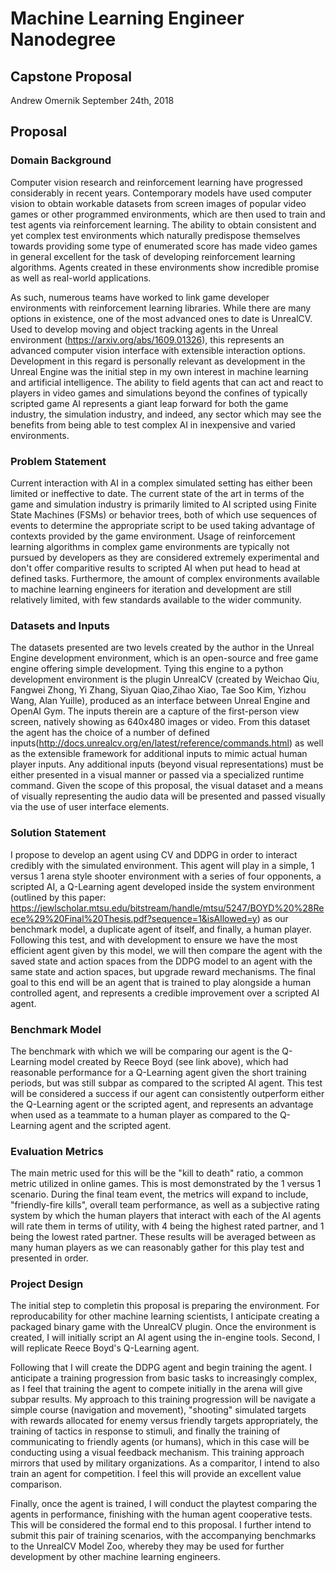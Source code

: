 # Machine Learning Engineer Nanodegree
## Capstone Proposal
Andrew Omernik
September 24th, 2018

## Proposal


### Domain Background


Computer vision research and reinforcement learning have progressed considerably in recent years. Contemporary models have used computer vision to obtain workable datasets from screen images of popular video games or other programmed environments, which are then used to train and test agents via reinforcement learning. The ability to obtain consistent and yet complex test environments which naturally predispose themselves towards providing some type of enumerated score has made video games in general excellent for the task of developing reinforcement learning algorithms. Agents created in these environments show incredible promise as well as real-world applications. 

As such, numerous teams have worked to link game developer environments with reinforcement learning libraries. While there are many options in existence, one of the most advanced ones to date is UnrealCV. Used to develop moving and object tracking agents in the Unreal environment (https://arxiv.org/abs/1609.01326), this represents an advanced computer vision interface with extensible interaction options. Development in this regard is personally relevant as development in the Unreal Engine was the initial step in my own interest in machine learning and artificial intelligence. The ability to field agents that can act and react to players in video games and simulations beyond the confines of typically scripted game AI represents a giant leap forward for both the game industry, the simulation industry, and indeed, any sector which may see the benefits from being able to test complex AI in inexpensive and varied environments. 

### Problem Statement


Current interaction with AI in a complex simulated setting has either been limited or ineffective to date. The current state of the art in terms of the game and simulation industry is primarily limited to AI scripted using Finite State Machines (FSMs) or behavior trees, both of which use sequences of events to determine the appropriate script to be used taking advantage of contexts provided by the game environment. Usage of reinforcement learning algorithms in complex game environments are typically not pursued by developers as they are considered extremely experimental and don't offer comparitive results to scripted AI when put head to head at defined tasks. Furthermore, the amount of complex environments available to machine learning engineers for iteration and development are still relatively limited, with few standards available to the wider community.

### Datasets and Inputs

The datasets presented are two levels created by the author in the Unreal Engine development environment, which is an open-source and free game engine offering simple development. Tying this engine to a python development environment is the plugin UnrealCV (created by Weichao Qiu, Fangwei Zhong, Yi Zhang, Siyuan Qiao,Zihao Xiao, Tae Soo Kim, Yizhou Wang, Alan Yuille), produced as an interface between Unreal Engine and OpenAI Gym. The inputs therein are a capture of the first-person view screen, natively showing as 640x480 images or video. From this dataset the agent has the choice of a number of defined inputs(http://docs.unrealcv.org/en/latest/reference/commands.html) as well as the extensible framework for additional inputs to mimic actual human player inputs. Any additional inputs (beyond visual representations) must be either presented in a visual manner or passed via a specialized runtime command. Given the scope of this proposal, the visual dataset and a means of visually representing the audio data will be presented and passed visually via the use of user interface elements. 

### Solution Statement


I propose to develop an agent using CV and DDPG in order to interact credibly with the simulated environment. This agent will play in a simple, 1 versus 1 arena style shooter environment with a series of four opponents, a scripted AI, a Q-Learning agent developed inside the system environment (outlined by this paper: https://jewlscholar.mtsu.edu/bitstream/handle/mtsu/5247/BOYD%20%28Reece%29%20Final%20Thesis.pdf?sequence=1&isAllowed=y) as our benchmark model, a duplicate agent of itself, and finally, a human player. Following this test, and with development to ensure we have the most efficient agent given by this model, we will then compare the agent with the saved state and action spaces from the DDPG model to an agent with the same state and action spaces, but upgrade reward mechanisms. The final goal to this end will be an agent that is trained to play alongside a human controlled agent, and represents a credible improvement over a scripted AI agent. 


### Benchmark Model

The benchmark with which we will be comparing our agent is the Q-Learning model created by Reece Boyd (see link above), which had reasonable performance for a Q-Learning agent given the short training periods, but was still subpar as compared to the scripted AI agent. This test will be considered a success if our agent can consistently outperform either the Q-Learning agent or the scripted agent, and represents an advantage when used as a teammate to a human player as compared to the Q-Learning agent and the scripted agent. 

### Evaluation Metrics

The main metric used for this will be the "kill to death" ratio, a common metric utilized in online games. This is most demonstrated by the 1 versus 1 scenario. During the final team event, the metrics will expand to include, "friendly-fire kills", overall team performance, as well as a subjective rating system by which the human players that interact with each of the AI agents will rate them in terms of utility, with 4 being the highest rated partner, and 1 being the lowest rated partner. These results will be averaged between as many human players as we can reasonably gather for this play test and presented in order. 

### Project Design

The initial step to completin this proposal is preparing the environment. For reproducability for other machine learning scientists, I anticipate creating a packaged binary game with the UnrealCV plugin. Once the environment is created, I will initially script an AI agent using the in-engine tools. Second, I will replicate Reece Boyd's Q-Learning agent. 

Following that I will create the DDPG agent and begin training the agent. I anticipate a training progression from basic tasks to increasingly complex, as I feel that training the agent to compete initially in the arena will give subpar results. My approach to this training progression will be navigate a simple course (navigation and movement), "shooting" simulated targets with rewards allocated for enemy versus friendly targets appropriately, the training of tactics in response to stimuli, and finally the training of communicating to friendly agents (or humans), which in this case will be conducting using a visual feedback mechanism. This training approach mirrors that used by military organizations. As a comparitor, I intend to also train an agent for competition. I feel this will provide an excellent value comparison. 

Finally, once the agent is trained, I will conduct the playtest comparing the agents in performance, finishing with the human agent cooperative tests. This will be considered the formal end to this proposal. I further intend to submit this pair of training scenarios, with the accompanying benchmarks to the UnrealCV Model Zoo, whereby they may be used for further development by other machine learning engineers. 


